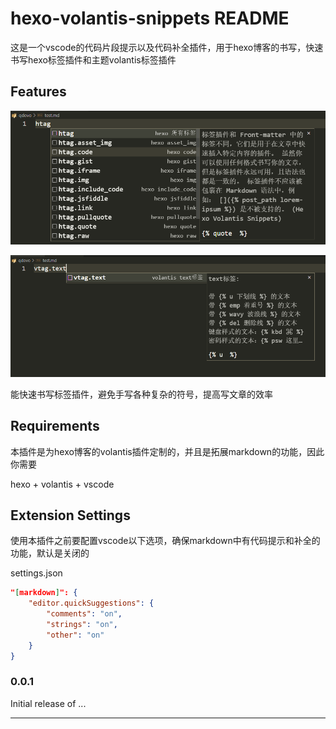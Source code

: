 # hexo-volantis-snippets README

这是一个vscode的代码片段提示以及代码补全插件，用于hexo博客的书写，快速书写hexo标签插件和主题volantis标签插件
## Features

![](https://raw.githubusercontent.com/lovelyJason/cdn-gallery/master/gh/Snipaste_2023-05-09_21-54-50.png)

![](https://raw.githubusercontent.com/lovelyJason/cdn-gallery/master/gh/UEL2o.png)

能快速书写标签插件，避免手写各种复杂的符号，提高写文章的效率

## Requirements

本插件是为hexo博客的volantis插件定制的，并且是拓展markdown的功能，因此你需要

hexo + volantis + vscode

## Extension Settings

使用本插件之前要配置vscode以下选项，确保markdown中有代码提示和补全的功能，默认是关闭的

settings.json
```json
"[markdown]": {
    "editor.quickSuggestions": {
        "comments": "on",
        "strings": "on",
        "other": "on"
    }
}
```
### 0.0.1

Initial release of ...

---


